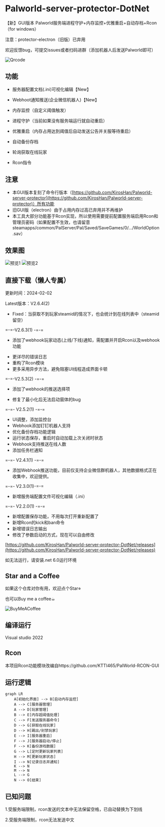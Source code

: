 # Palworld-server-protector-DotNet
【新】GUI版本 Palworld服务端进程守护+内存监控+优雅重启+自动存档+Rcon
（for windows）


注意：protector-electron（旧版）已弃用

欢迎反馈bug，可提交issues或者扫码进群（添加机器人后发送Palworld即可）

![Qrcode](https://raw.githubusercontent.com/KirosHan/Palworld-server-protector-DotNet/main/PNG/qrcode.jpg)

## 功能

- 服务器配置文档(.ini)可视化编辑【New】
- Webhoot通知推送(企业微信机器人)【New】


- 内存监控（自定义阈值触发）
- 进程守护（当前如果没有服务端运行就自动重启）
- 优雅重启（内存占用达到阈值后自动发送公告并关服等待重启）
- 自动备份存档
- 轮询获取在线玩家
- Rcon指令


## 注意
- 本GUI版本复刻了命令行版本（[https://github.com/KirosHan/Palworld-server-protector](https://github.com/KirosHan/Palworld-server-protector)）所有功能
- 旧GUI版（electron）由于占用内存过高已弃用并不再维护
- 本工具大部分功能基于Rcon实现，所以使用需要提前配置服务端启用Rcon和管理员密码（如果配置不生效，也请留意steamapps/common/PalServer/Pal/Saved/SaveGames/0/.../WorldOption.sav）

## 效果图
![预览1](https://raw.githubusercontent.com/KirosHan/Palworld-server-protector-DotNet/main/PNG/2.5.1_1.png)
![预览2](https://raw.githubusercontent.com/KirosHan/Palworld-server-protector-DotNet/main/PNG/2.5.1_2.png)
## 直接下载（懒人专属）
更新时间：2024-02-02

Latest版本：V2.6.4(2)

* Fixed：当获取不到玩家steamid的情况下，也会统计到在线列表中（steamid留空）

=-=-V2.6.3(1) -=-=

- 添加了webhook玩家动态(上线/下线)通知，需配置并开启Rcon以及webhook功能

* 更详尽的错误日志
* 重构了Rcon模块
* 更多采用异步方法，避免阻塞UI线程造成界面卡顿

=-=-V2.5.3(2) -=-=

- 添加了webhook的推送选择项
* 修复了最小化后无法启动窗体的bug

=-=- V2.5.2(1) -=-=

- UI调整，添加监控台
- Webhook添加钉钉机器人支持
- 优化备份存档功能逻辑
- 运行状态保存，重启时自动加载上次关闭时状态
- Webhook支持推送在线人数
- 添加任务栏通知

=-=- V2.4.1(1) -=-=

- 添加Webhook推送功能，目前仅支持企业微信群机器人，其他数据格式正在收集中，欢迎提供。

=-=- V2.3.0(1)-=-=

- 新增服务端配置文件可视化编辑（.ini）

=-=- V2.2.0(1) -=-=

- 新增配置保存功能，不用每次打开重新配置了
- 新增Rcon的kick和ban命令
- 新增错误日志输出
- 修改了参数启动的方式，现在可以自由修改

[https://github.com/KirosHan/Palworld-server-protector-DotNet/releases](https://github.com/KirosHan/Palworld-server-protector-DotNet/releases)

如无法运行，请安装.net 6.0运行环境

## Star and a Coffee

如果这个仓库对你有用，欢迎点个Star⭐︎

也可以Buy me a coffee☕︎

![BuyMeACoffee](https://raw.githubusercontent.com/KirosHan/Palworld-server-protector-DotNet/main/PNG/buymeacoffee.png)

## 编译运行
Visual studio 2022

## Rcon
本项目Rcon功能模块改编自https://github.com/KTTI465/PalWorld-RCON-GUI

## 运行逻辑

```mermaid
graph LR
    A[初始化界面] --> B[启动内存监控]
    A --> C[服务器管理]
    A --> D[玩家管理]
    B --> E[内存超阈值处理]
    C --> F[发送服务器命令]
    D --> G[获取在线玩家]
    D --> H[踢出/封禁玩家]
    E --> I[服务器重启]
    F --> J[服务器启动/停止]
    F --> K[备份游戏数据]
    G --> L[定时更新玩家列表]
    H --> M[更新玩家状态]
    I --> N[记录日志并通知]
    K --> N
    M --> N
    L --> G
    N --> O[结束]

```
## 已知问题
1.受服务端限制，rcon发送的文本中无法保留空格，已自动替换为下划线

2.受服务端限制，rcon无法发送中文


